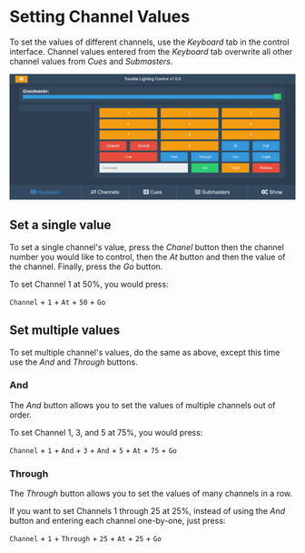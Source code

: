 # Setting Channel Values

To set the values of different channels, use the *Keyboard* tab in the control interface. Channel values entered from the *Keyboard* tab overwrite all other channel values from *Cues* and *Submasters*.

![Keyboard UI tab](../images/keyboard.png)

## Set a single value

To set a single channel's value, press the *Chanel* button then the channel number you would like to control, then the *At* button and then the value of the channel. Finally, press the *Go* button.

To set Channel 1 at 50%, you would press:

`Channel` + `1` + `At` + `50` + `Go`

## Set multiple values

To set multiple channel's values, do the same as above, except this time use the *And* and *Through* buttons.

### And

The *And* button allows you to set the values of multiple channels out of order.

To set Channel 1, 3, and 5 at 75%, you would press:

`Channel` + `1` + `And` + `3` + `And` + `5` + `At` + `75` + `Go`

### Through

The *Through* button allows you to set the values of many channels in a row.

If you want to set Channels 1 through 25 at 25%, instead of using the *And* button and entering each channel one-by-one, just press:

`Channel` + `1` + `Through` + `25` + `At` + `25` + `Go`

